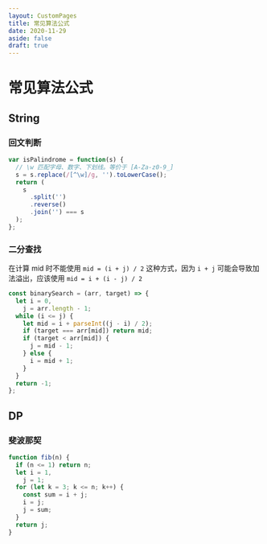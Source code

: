 ```yaml
---
layout: CustomPages
title: 常见算法公式
date: 2020-11-29
aside: false
draft: true
---
```


# 常见算法公式

## String

### 回文判断

```js
var isPalindrome = function(s) {
  // \w 匹配字母、数字、下划线。等价于 [A-Za-z0-9_]
  s = s.replace(/[^\w]/g, '').toLowerCase();
  return (
    s
      .split('')
      .reverse()
      .join('') === s
  );
};
```

### 二分查找

在计算 mid 时不能使用 `mid = (i + j) / 2` 这种方式，因为 `i + j` 可能会导致加法溢出，应该使用 `mid = i + (i - j) / 2`

```js
const binarySearch = (arr, target) => {
  let i = 0,
    j = arr.length - 1;
  while (i <= j) {
    let mid = i + parseInt((j - i) / 2);
    if (target === arr[mid]) return mid;
    if (target < arr[mid]) {
      j = mid - 1;
    } else {
      i = mid + 1;
    }
  }
  return -1;
};
```

## DP

### 斐波那契

```js
function fib(n) {
  if (n <= 1) return n;
  let i = 1,
    j = 1;
  for (let k = 3; k <= n; k++) {
    const sum = i + j;
    i = j;
    j = sum;
  }
  return j;
}
```
